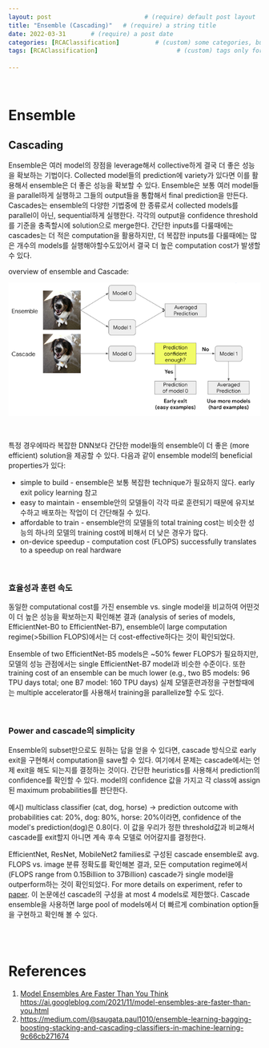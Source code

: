 ```yaml
---
layout: post                          # (require) default post layout
title: "Ensemble (Cascading)"   # (require) a string title
date: 2022-03-31       # (require) a post date
categories: [RCAClassification]          # (custom) some categories, but makesure these categories already exists inside path of `category/`
tags: [RCAClassification]                      # (custom) tags only for meta `property="article:tag"`

---
```


<br>

# Ensemble

## Cascading

Ensemble은 여러 model의 장점을 leverage해서 collective하게 결국 더 좋은 성능을 확보하는 기법이다. Collected model들의 prediction에 variety가 있다면 이를 활용해서 ensemble은 더 좋은 성능을 확보할 수 있다. Ensemble은 보통 여러 model들을 parallel하게 실행하고 그들의 output들을 통합해서 final prediction을 만든다. Cascades는 ensemble의 다양한 기법중에 한 종류로서 collected models를 parallel이 아닌, sequential하게 실행한다. 각각의 output을 confidence threshold를 기준을 충족할시에 solution으로 merge한다. 간단한 inputs를 다룰때에는 cascades는 더 적은 computation을 활용하지만, 더 복잡한 inputs를 다룰때에는 많은 개수의 models를 실행해야할수도있어서 결국 더 높은 computation cost가 발생할 수 있다. 

overview of ensemble and Cascade:

![cascade structure](https://raw.githubusercontent.com/adventure42/adventure42.github.io/master/static/img/_posts/ensemble_cascades_overview.png)

<br>

특정 경우에따라 복잡한 DNN보다 간단한 model들의 ensemble이 더 좋은 (more efficient) solution을 제공할 수 있다. 다음과 같이 ensemble model의 beneficial properties가 있다:

- simple to build - ensemble은 보통 복잡한 technique가 필요하지 않다. early exit policy learning 참고
- easy to maintain - ensemble안의 모델들이 각각 따로 훈련되기 때문에 유지보수하고 배포하는 작업이 더 간단해질 수 있다.
- affordable to train - ensemble안의 모델들의 total training cost는 비슷한 성능의 하나의 모델의 training cost에 비해서 더 낮은 경우가 많다.
- on-device speedup - computation cost (FLOPS) successfully translates to a speedup on real hardware

<br>

### 효율성과 훈련 속도

동일한 computational cost를 가진 ensemble vs. single model을 비교하여 어떤것이 더 높은 성능을 확보하는지 확인해본 결과 (analysis of series of models, EfficientNet-B0 to EfficientNet-B7), ensemble이 large computation regime(>5billion FLOPS)에서는 더 cost-effective하다는 것이 확인되었다.

Ensemble of two EfficientNet-B5 models은 ~50% fewer FLOPS가 필요하지만, 모델의 성능 관점에서는 single EfficientNet-B7 model과 비슷한 수준이다. 또한 training cost of an ensemble can be much lower (e.g., two B5 models: 96 TPU days total; one B7 model: 160 TPU days) 실제 모델훈련과정을 구현할때에는 multiple accelerator를 사용해서 training을 parallelize할 수도 있다.

<br>

### Power and cascade의 simplicity

Ensemble의 subset만으로도 원하는 답을 얻을 수 있다면, cascade 방식으로 early exit을 구현해서 computation을 save할 수 있다. 여기에서 문제는 cascade에서는 언제 exit을 해도 되는지를 결정하는 것이다. 간단한 heuristics를 사용해서 prediction의 confidence를 확인할 수 있다. model의 confidence 값을 가지고 각 class에 assign된 maximum probabilities를 판단한다. 

예시) multiclass classifier (cat, dog, horse) -> prediction outcome with probabilities cat: 20%, dog: 80%, horse: 20%이라면, confidence of the model's prediction(dog)은 0.8이다. 이 값을 우리가 정한 threshold값과 비교해서 cascade를 exit할지 아니면 계속 후속 모델로 어어갈지를 결정한다.

EfficientNet, ResNet, MobileNet2 families로 구성된 cascade ensemble로 avg. FLOPS vs. image 분류 정확도를 확인해본 결과, 모든 computation regime에서 (FLOPS range from 0.15Billion to 37Billion) cascade가 single model을 outperform하는 것이 확인되었다. For more details on experiment, refer to [paper](https://arxiv.org/pdf/2012.01988.pdf). 이 논문에선 cascade의 구성을 at most 4 models로 제한했다. Cascade ensemble을 사용하면 large pool of models에서 더 빠르게 combination option들을 구현하고 확인해 볼 수 있다. 

<br>

<Br>

# References

1. [Model Ensembles Are Faster Than You Think](http://ai.googleblog.com/2021/11/model-ensembles-are-faster-than-you.html) https://ai.googleblog.com/2021/11/model-ensembles-are-faster-than-you.html
1. https://medium.com/@saugata.paul1010/ensemble-learning-bagging-boosting-stacking-and-cascading-classifiers-in-machine-learning-9c66cb271674